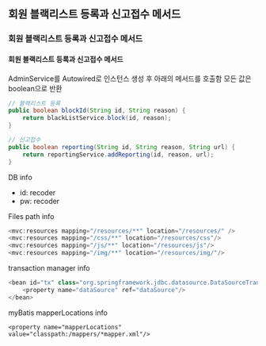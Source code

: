 <h2>회원 블랙리스트 등록과 신고접수 메서드</h2>
<h3>회원 블랙리스트 등록과 신고접수 메서드</h3>
<h4>회원 블랙리스트 등록과 신고접수 메서드</h4>
AdminService를 Autowired로 인스턴스 생성 후 아래의 메서드를 호출함
모든 값은 boolean으로 반환

```java
// 블랙리스트 등록 
public boolean blockId(String id, String reason) {
	return blackListService.block(id, reason);
}

// 신고접수
public boolean reporting(String id, String reason, String url) {
	return reportingService.addReporting(id, reason, url);
}
```

DB info
- id: recoder
- pw: recoder

Files path info
```java
<mvc:resources mapping="/resources/**" location="/resources/" />
<mvc:resources mapping="/css/**" location="/resources/css"/>
<mvc:resources mapping="/js/**" location="/resources/js"/>
<mvc:resources mapping="/img/**" location="/resources/img/"/>
```

transaction manager info
```java
<bean id="tx" class="org.springframework.jdbc.datasource.DataSourceTransactionManager">
	<property name="dataSource" ref="dataSource"/>
</bean>		
```

myBatis mapperLocations info
```
<property name="mapperLocations" value="classpath:/mappers/*mapper.xml"/>
```

